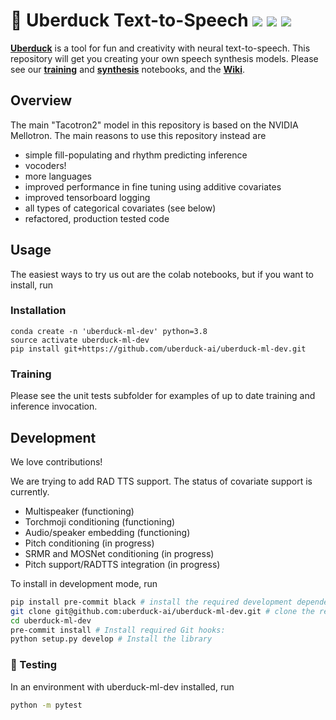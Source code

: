 # 🦆 Uberduck Text-to-Speech ![](https://img.shields.io/github/forks/uberduck-ai/uberduck-ml-dev) ![](https://img.shields.io/github/stars/uberduck-ai/uberduck-ml-dev) ![](https://img.shields.io/github/issues/uberduck-ai/uberduck-ml-dev)

[**Uberduck**](https://uberduck.ai/) is a tool for fun and creativity with neural text-to-speech. This repository will get you creating your own speech synthesis models. Please see our [**training**](https://colab.research.google.com/drive/1jF-Otw2_ssEcus4ISaIZu3QDmtifUvyY) and [**synthesis**](https://colab.research.google.com/drive/1wXWuhnw2pdfFy1L-pUzHfopW10W2GiJS) notebooks, and the [**Wiki**](https://github.com/uberduck-ai/uberduck-ml-dev/wiki).

## Overview

The main "Tacotron2" model in this repository is based on the NVIDIA Mellotron.  The main reasons to use this repository instead are

- simple fill-populating and rhythm predicting inference
- vocoders!
- more languages
- improved performance in fine tuning using additive covariates
- improved tensorboard logging
- all types of categorical covariates (see below)
- refactored, production tested code

## Usage

The easiest ways to try us out are the colab notebooks, but if you want to install, run 

### Installation

```
conda create -n 'uberduck-ml-dev' python=3.8
source activate uberduck-ml-dev
pip install git+https://github.com/uberduck-ai/uberduck-ml-dev.git
```

### Training

Please see the unit tests subfolder for examples of up to date training and inference invocation.

## Development

We love contributions!  

We are trying to add RAD TTS support.  The status of covariate support is currently.

- Multispeaker  (functioning) <br>
- Torchmoji conditioning (functioning)  <br>
- Audio/speaker embedding (functioning) <br>
- Pitch conditioning (in progress) <br>
- SRMR and MOSNet conditioning (in progress) <br>
- Pitch support/RADTTS integration (in progress) <br>


To install in development mode, run

```bash
pip install pre-commit black # install the required development dependencies in a virtual environment
git clone git@github.com:uberduck-ai/uberduck-ml-dev.git # clone the repository:
cd uberduck-ml-dev
pre-commit install # Install required Git hooks:
python setup.py develop # Install the library
```

### 🚩 Testing

In an environment with uberduck-ml-dev installed, run 

```bash
python -m pytest
```

